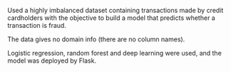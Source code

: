 
Used a highly imbalanced dataset containing transactions made by credit cardholders with the objective to build a model that predicts whether a transaction is fraud. 

The data gives no domain info (there are no column names). 

Logistic regression, random forest and deep learning were used, and the model was deployed by Flask.
